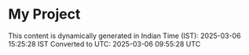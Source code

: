 # My Project

This content is dynamically generated in Indian Time (IST): 2025-03-06 15:25:28 IST
Converted to UTC: 2025-03-06 09:55:28 UTC
